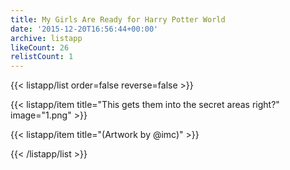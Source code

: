 ```yaml
---
title: My Girls Are Ready for Harry Potter World
date: '2015-12-20T16:56:44+00:00'
archive: listapp
likeCount: 26
relistCount: 1
---
```



{{< listapp/list order=false reverse=false >}}

   {{< listapp/item title="This gets them into the secret areas right?"
      image="1.png" >}}

   {{< listapp/item title="(Artwork by @imc)" >}}

{{< /listapp/list >}}
